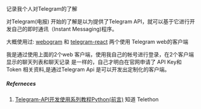 记录我个人对Telegram的了解

对Telegram(电报) 开始的了解是以为提供了Telegram API，就可以基于它进行开发自己的即时通讯（Instant Messaging)程序。

大概使用过: [webogram](https://github.com/zhukov/webogram) 和 [telegram-react](https://github.com/evgeny-nadymov/telegram-react) 两个使用 Telegram web的客户端

我是通过使用上面的2个web 客户端，使用我自己的帐号进行登录，在2个客户端显示的聊天列表和聊天记录 是一样的，自己才明白在官网申请了 API Key和Token 相关资料,是通过Telegram Api 是可以开发出定制化的客户端。



##### Referneces

1. [Telegram-API开发使用系列教程Python(前言)](https://www.jianshu.com/p/270e81e6b457) 知道 Telethon